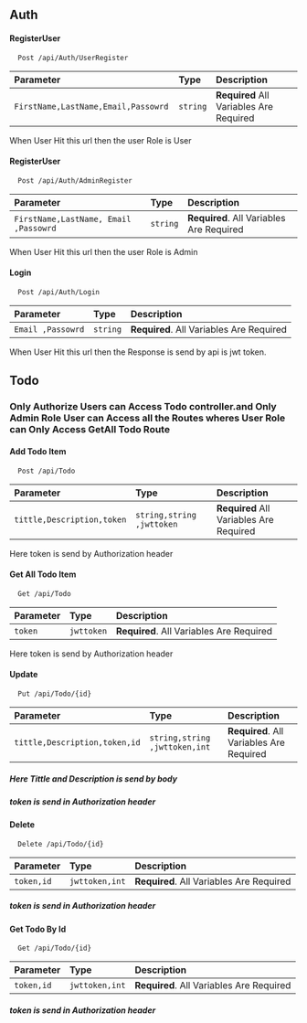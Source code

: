 
## Auth
#### RegisterUser 

```http
  Post /api/Auth/UserRegister
```

| Parameter | Type     | Description                |
| :-------- | :------- | :------------------------- |
| `FirstName,LastName,Email,Passowrd ` | `string` | **Required** All Variables Are Required |

When User Hit this url  then the user Role is User

#### RegisterUser
```http
  Post /api/Auth/AdminRegister
```

| Parameter | Type     | Description                       |
| :-------- | :------- | :-------------------------------- |
| `FirstName,LastName, Email ,Passowrd`    | `string` | **Required**. All Variables Are Required |

When User Hit this url  then the user Role is Admin


#### Login
```http
  Post /api/Auth/Login
```

| Parameter | Type     | Description                       |
| :-------- | :------- | :-------------------------------- |
| `Email ,Passowrd`    | `string` | **Required**. All Variables Are Required |

When User Hit this url  then the Response is send  by api is jwt token.


## Todo
###  Only Authorize Users can  Access Todo controller.and Only Admin Role User can Access all  the Routes wheres User Role can Only Access GetAll Todo Route

 
#### Add Todo Item  

```http
  Post /api/Todo
```

| Parameter | Type     | Description                |
| :-------- | :------- | :------------------------- |
| `tittle,Description,token` | `string,string ,jwttoken` | **Required** All Variables Are Required |

Here token is send by Authorization header
#### Get All Todo Item
```http
  Get /api/Todo
```

| Parameter | Type     | Description                       |
| :-------- | :------- | :-------------------------------- |
| `token`    | `jwttoken` | **Required**. All Variables Are Required |

Here token is send by Authorization header


#### Update
```http
  Put /api/Todo/{id}
```

| Parameter | Type     | Description                       |
| :-------- | :------- | :-------------------------------- |
| `tittle,Description,token,id`    | `string,string ,jwttoken,int` | **Required**. All Variables Are Required |

##### Here Tittle and Description is send by body
##### token is send in Authorization header

#### Delete
```http
  Delete /api/Todo/{id}
```

| Parameter | Type     | Description                       |
| :-------- | :------- | :-------------------------------- |
| `token,id`    | `jwttoken,int` | **Required**. All Variables Are Required |

##### token is send in Authorization header



#### Get Todo By Id
```http
  Get /api/Todo/{id}
```

| Parameter | Type     | Description                       |
| :-------- | :------- | :-------------------------------- |
| `token,id`    | `jwttoken,int` | **Required**. All Variables Are Required |

##### token is send in Authorization header
